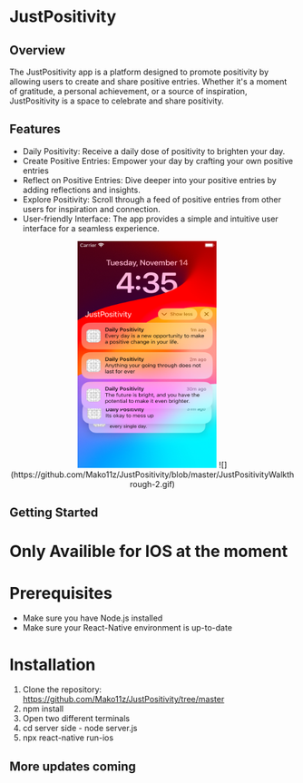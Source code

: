 # JustPositivity

## Overview

The JustPositivity app is a platform designed to promote positivity by allowing users to create and share positive entries. Whether it's a moment of gratitude, a personal achievement, or a source of inspiration, JustPositivity is a space to celebrate and share positivity.

## Features

- Daily Positivity: Receive a daily dose of positivity to brighten your day.
- Create Positive Entries: Empower your day by crafting your own positive entries
- Reflect on Positive Entries: Dive deeper into your positive entries by adding reflections and insights.
- Explore Positivity: Scroll through a feed of positive entries from other users for inspiration and connection.
- User-friendly Interface: The app provides a simple and intuitive user interface for a seamless experience.

<div align="center">
   <img src="./Images/Notifications.png" alt="Notifications" width="245" height="400" />
   ![](https://github.com/Mako11z/JustPositivity/blob/master/JustPositivityWalkthrough-2.gif)
</div>


## Getting Started

# Only Availible for IOS at the moment

# Prerequisites

- Make sure you have Node.js installed
- Make sure your React-Native environment is up-to-date

# Installation

1. Clone the repository: https://github.com/Mako11z/JustPositivity/tree/master
2. npm install
3. Open two different terminals
4. cd server side - node server.js
5. npx react-native run-ios

## More updates coming
